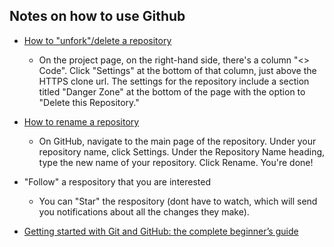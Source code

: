 ## Notes on how to use Github 
   - [How to "unfork"/delete a repository](https://www.quora.com/How-do-I-delete-a-project-I-forked-on-GitHub)
     - On the project page, on the right-hand side, there's a column "<> Code". Click "Settings" at the bottom of that column, just above the HTTPS clone url.  The settings for the repository include a section titled "Danger Zone" at the bottom of the page with the option to "Delete this Repository." 
     
   - [How to rename a repository](https://help.github.com/articles/renaming-a-repository/)
     - On GitHub, navigate to the main page of the repository. Under your repository name, click  Settings. Under the Repository Name heading, type the new name of your repository. Click Rename. You're done!
     
     
  - "Follow" a respository that you are interested
    - You can "Star" the respository (dont have to watch, which will send you notifications about all the changes they make).
    
  - [Getting started with Git and GitHub: the complete beginner’s guide](https://towardsdatascience.com/getting-started-with-git-and-github-6fcd0f2d4ac6?source=emailShare-17a8687279ce-1552012849&_branch_match_id=458720192510997662&gi=68864c30dc2f)
  